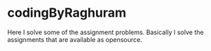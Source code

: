 # codingByRaghuram

Here I solve some of the assignment problems. Basically I solve the assignments that are available as opensource.


